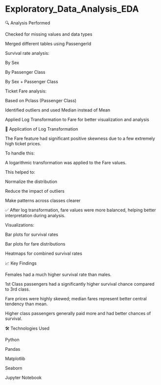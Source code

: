 # Exploratory_Data_Analysis_EDA

🔍 Analysis Performed

Checked for missing values and data types

Merged different tables using PassengerId

Survival rate analysis:

By Sex

By Passenger Class

By Sex + Passenger Class

Ticket Fare analysis:

Based on Pclass (Passenger Class)

Identified outliers and used Median instead of Mean

Applied Log Transformation to Fare for better visualization and analysis

🧪 Application of Log Transformation

The Fare feature had significant positive skewness due to a few extremely high ticket prices.

To handle this:

A logarithmic transformation was applied to the Fare values.

This helped to:

Normalize the distribution

Reduce the impact of outliers

Make patterns across classes clearer

✅ After log transformation, fare values were more balanced, helping better interpretation during analysis.

Visualizations:

Bar plots for survival rates

Bar plots for fare distributions

Heatmaps for combined survival rates


📈 Key Findings

Females had a much higher survival rate than males.

1st Class passengers had a significantly higher survival chance compared to 3rd class.

Fare prices were highly skewed; median fares represent better central tendency than mean.

Higher class passengers generally paid more and had better chances of survival.


🛠️ Technologies Used

Python

Pandas

Matplotlib

Seaborn

Jupyter Notebook
